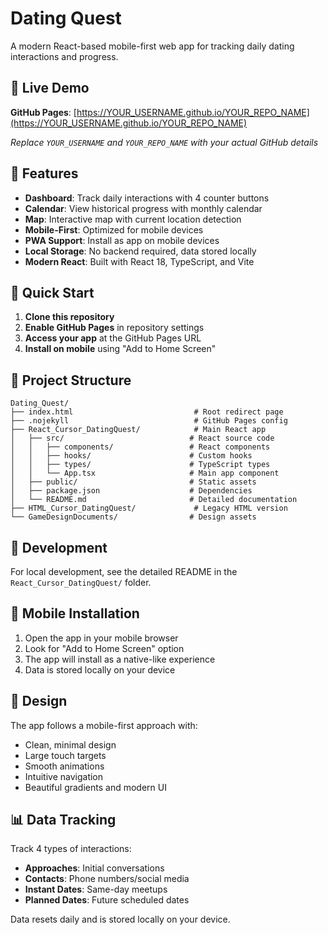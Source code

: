 # Dating Quest

A modern React-based mobile-first web app for tracking daily dating interactions and progress.

## 🚀 Live Demo

**GitHub Pages**: [https://YOUR_USERNAME.github.io/YOUR_REPO_NAME](https://YOUR_USERNAME.github.io/YOUR_REPO_NAME)

*Replace `YOUR_USERNAME` and `YOUR_REPO_NAME` with your actual GitHub details*

## 📱 Features

- **Dashboard**: Track daily interactions with 4 counter buttons
- **Calendar**: View historical progress with monthly calendar  
- **Map**: Interactive map with current location detection
- **Mobile-First**: Optimized for mobile devices
- **PWA Support**: Install as app on mobile devices
- **Local Storage**: No backend required, data stored locally
- **Modern React**: Built with React 18, TypeScript, and Vite

## 🎯 Quick Start

1. **Clone this repository**
2. **Enable GitHub Pages** in repository settings
3. **Access your app** at the GitHub Pages URL
4. **Install on mobile** using "Add to Home Screen"

## 📁 Project Structure

```
Dating_Quest/
├── index.html                           # Root redirect page
├── .nojekyll                            # GitHub Pages config
├── React_Cursor_DatingQuest/            # Main React app
│   ├── src/                            # React source code
│   │   ├── components/                 # React components
│   │   ├── hooks/                      # Custom hooks
│   │   ├── types/                      # TypeScript types
│   │   └── App.tsx                     # Main app component
│   ├── public/                         # Static assets
│   ├── package.json                    # Dependencies
│   └── README.md                       # Detailed documentation
├── HTML_Cursor_DatingQuest/             # Legacy HTML version
└── GameDesignDocuments/                # Design assets
```

## 🔧 Development

For local development, see the detailed README in the `React_Cursor_DatingQuest/` folder.

## 📱 Mobile Installation

1. Open the app in your mobile browser
2. Look for "Add to Home Screen" option
3. The app will install as a native-like experience
4. Data is stored locally on your device

## 🎨 Design

The app follows a mobile-first approach with:
- Clean, minimal design
- Large touch targets
- Smooth animations
- Intuitive navigation
- Beautiful gradients and modern UI

## 📊 Data Tracking

Track 4 types of interactions:
- **Approaches**: Initial conversations
- **Contacts**: Phone numbers/social media
- **Instant Dates**: Same-day meetups
- **Planned Dates**: Future scheduled dates

Data resets daily and is stored locally on your device.
